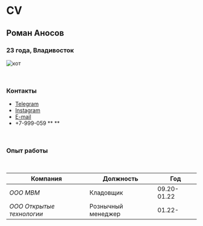 # CV
## **Роман Аносов**
### 23 года, Владивосток
![кот](https://upload.wikimedia.org/wikipedia/commons/thumb/0/07/Kot-026.jpg/1024px-Kot-026.jpg)

<br/>

### Контакты
- [Telegram](https://t.me/rowvh)
- [Instagram](https://www.instagram.com/__motel3__/)
- [E-mail](mailto:roman.anosov.9@gmail.com)
- +7-999-059 ** **

<br/>

### Опыт работы

<br/>

Компания | Должность | Год
--- | --- | --- |
*ООО МВМ* | Кладовщик | 09.20-01.22
*ООО Открытые технологии* | Рознычный менеджер | 01.22-
